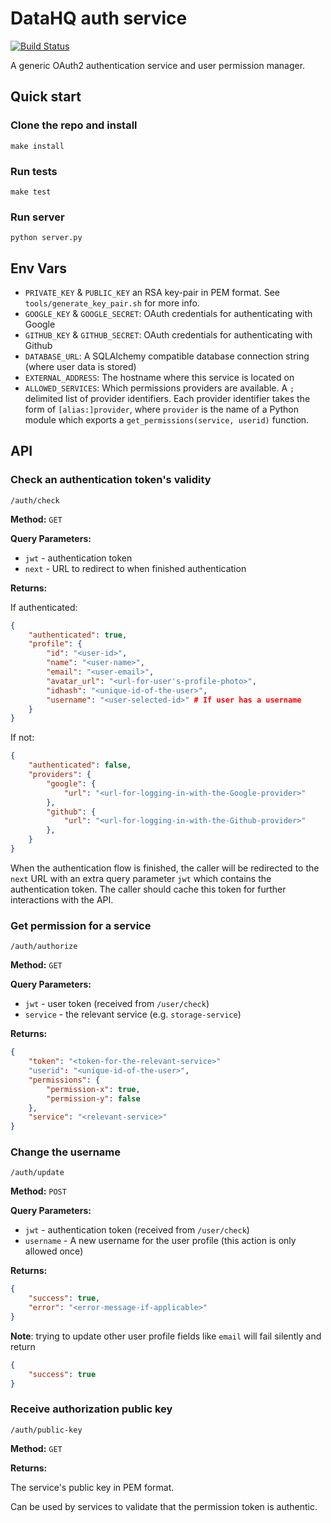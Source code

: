 # DataHQ auth service

[![Build Status](https://travis-ci.org/datahq/auth.svg?branch=master)](https://travis-ci.org/datahq/auth)

A generic OAuth2 authentication service and user permission manager.

## Quick start

### Clone the repo and install

`make install`

### Run tests

`make test`

### Run server

`python server.py`

## Env Vars
- `PRIVATE_KEY` & `PUBLIC_KEY` an RSA key-pair in PEM format. 
  See `tools/generate_key_pair.sh` for more info.
- `GOOGLE_KEY` & `GOOGLE_SECRET`: OAuth credentials for authenticating with Google
- `GITHUB_KEY` & `GITHUB_SECRET`: OAuth credentials for authenticating with Github
- `DATABASE_URL`: A SQLAlchemy compatible database connection string (where user data is stored) 
- `EXTERNAL_ADDRESS`: The hostname where this service is located on
- `ALLOWED_SERVICES`: 
    Which permissions providers are available. A `;` delimited list of provider identifiers.
    Each provider identifier takes the form of `[alias:]provider`, where `provider` is the name of a Python module 
    which exports a `get_permissions(service, userid)` function.

## API

### Check an authentication token's validity
`/auth/check`

**Method:** `GET`

**Query Parameters:**

 - `jwt` - authentication token
 - `next` - URL to redirect to when finished authentication

**Returns:**

If authenticated:

```json
{
    "authenticated": true,
    "profile": {
        "id": "<user-id>",
        "name": "<user-name>",
        "email": "<user-email>",
        "avatar_url": "<url-for-user's-profile-photo>",
        "idhash": "<unique-id-of-the-user>",
        "username": "<user-selected-id>" # If user has a username
    }
}
```

If not:

```json
{
    "authenticated": false,
    "providers": {
        "google": {
            "url": "<url-for-logging-in-with-the-Google-provider>"
        },
        "github": {
            "url": "<url-for-logging-in-with-the-Github-provider>"
        },
    }
}
```

When the authentication flow is finished, the caller will be redirected to the `next` URL with an extra query parameter
`jwt` which contains the authentication token. The caller should cache this token for further interactions with the API.

### Get permission for a service
`/auth/authorize`

**Method:** `GET`

**Query Parameters:**

 - `jwt` - user token (received from `/user/check`)
 - `service` - the relevant service (e.g. `storage-service`)

**Returns:**

```json
{
    "token": "<token-for-the-relevant-service>"
    "userid": "<unique-id-of-the-user>",
    "permissions": {
        "permission-x": true,
        "permission-y": false
    },
    "service": "<relevant-service>"
}
```

### Change the username
`/auth/update`

**Method:** `POST`

**Query Parameters:**

 - `jwt` - authentication token (received from `/user/check`)
 - `username` - A new username for the user profile (this action is only allowed once)

**Returns:**

```json
{
    "success": true,
    "error": "<error-message-if-applicable>"
}
```

__Note__: trying to update other user profile fields like `email` will fail silently and return

```json
{
    "success": true
}
```

### Receive authorization public key
`/auth/public-key`

**Method:** `GET`

**Returns:**

The service's public key in PEM format.

Can be used by services to validate that the permission token is authentic.
